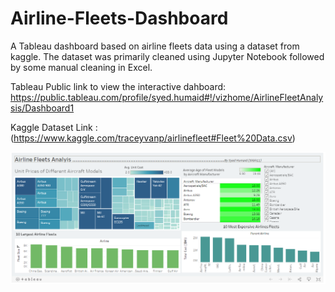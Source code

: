 # Airline-Fleets-Dashboard

A Tableau dashboard based on airline fleets data using a dataset from kaggle. The dataset was primarily cleaned using Jupyter Notebook followed by some manual cleaning in Excel. 
 
Tableau Public link to view the interactive dahboard: https://public.tableau.com/profile/syed.humaid#!/vizhome/AirlineFleetAnalysis/Dashboard1

Kaggle Dataset Link : (https://www.kaggle.com/traceyvanp/airlinefleet#Fleet%20Data.csv)

![alt text](https://github.com/Shbh11/Airline-Fleets-Dashboard/blob/master/dashboard_screenshot.PNG)
